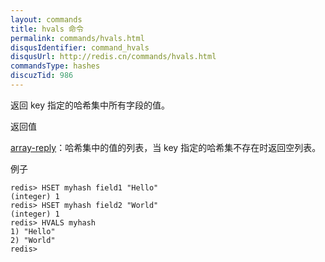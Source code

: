 ```yaml
---
layout: commands
title: hvals 命令
permalink: commands/hvals.html
disqusIdentifier: command_hvals
disqusUrl: http://redis.cn/commands/hvals.html
commandsType: hashes
discuzTid: 986
---
```


返回 key 指定的哈希集中所有字段的值。

返回值

[array-reply](/topics/protocol#array-reply)：哈希集中的值的列表，当 key 指定的哈希集不存在时返回空列表。

例子

	redis> HSET myhash field1 "Hello"
	(integer) 1
	redis> HSET myhash field2 "World"
	(integer) 1
	redis> HVALS myhash
	1) "Hello"
	2) "World"
	redis> 